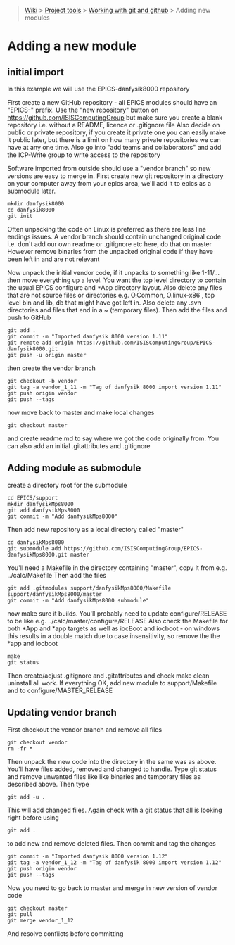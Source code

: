 > [Wiki](Home) > [Project tools](Project-tools) > [Working with git and github](Working-with-git-and-github) > Adding new modules

# Adding a new module

## initial import
In this example we will use the EPICS-danfysik8000 repository

First create a new GitHub repository - all EPICS modules should have an "EPICS-" prefix. Use the "new repository" button on https://github.com/ISISComputingGroup but make sure you create a blank repository i.e. without a README, licence or .gitignore file  Also decide on public or private repository, if you create it private one you can easily make it public later, but there is a limit on how many private repositories we can have at any one time. Also go into "add teams and collaborators" and add the ICP-Write group to write access to the repository

Software imported from outside should use a "vendor branch" so new versions are easy to merge in. First create new git repository in a directory on your computer away from your epics area, we'll add it to epics as a submodule later.

    mkdir danfysik8000
    cd danfysik8000
    git init

Often unpacking the code on Linux is preferred as there are less line endings issues. A vendor branch should contain unchanged original code i.e. don't add our own readme or .gitignore etc here, do that on master  However remove binaries from the unpacked original code if they have been left in and are not relevant
 
Now unpack the initial vendor code, if it unpacks to something like 1-11/... then move everything up a level. You want the top level directory to contain the usual EPICS configure and *App directory layout. Also delete any files that are not source files or directories e.g. O.Common, O.linux-x86 , top level bin and lib, db that might have got left in.  Also delete any .svn directories and files that end in a ~ (temporary files). Then add the files and push to GitHub
 
    git add .
    git commit -m "Imported danfysik 8000 version 1.11"
    git remote add origin https://github.com/ISISComputingGroup/EPICS-danfysik8000.git
    git push -u origin master

then create the vendor branch

    git checkout -b vendor
    git tag -a vendor_1_11 -m "Tag of danfysik 8000 import version 1.11"
    git push origin vendor
    git push --tags

now move back to master and make local changes

    git checkout master

and create readme.md to say where we got the code originally from. You can also add an initial .gitattributes and .gitignore

## Adding module as submodule

create a directory root for the submodule

    cd EPICS/support
    mkdir danfysikMps8000
    git add danfysikMps8000
    git commit -m "Add danfysikMps8000"

Then add new repository as a local directory called "master"

    cd danfysikMps8000
    git submodule add https://github.com/ISISComputingGroup/EPICS-danfysikMps8000.git master

You'll need a Makefile in the directory containing "master", copy it from e.g. ../calc/Makefile  Then add the files

    git add .gitmodules support/danfysikMps8000/Makefile support/danfysikMps8000/master
    git commit -m "Add danfysikMps8000 submodule"

now make sure it builds. You'll probably need to update   configure/RELEASE to be like e.g. ../calc/master/configure/RELEASE   Also check the Makefile for both *App and *app targets as well as iocBoot and iocboot - on windows this results in a double match due to case insensitivity, so remove the the *app and iocboot

    make
    git status

Then create/adjust .gitignore and .gitattributes  and check    make clean uninstall   all work. If everything OK, add new module to support/Makefile and to configure/MASTER_RELEASE

## Updating vendor branch

First checkout the vendor branch and remove all files

    git checkout vendor
    rm -fr *

Then unpack the new code into the directory in the same was as above. You'll have files added, removed and changed to handle. Type  git status  and remove unwanted files like like binaries and temporary files as described above. Then type  

    git add -u .

This will add changed files. Again check with a   git status  that all is looking right before using 

    git add .

to add new and remove deleted files. Then commit and tag the changes

    git commit -m "Imported danfysik 8000 version 1.12"
    git tag -a vendor_1_12 -m "Tag of danfysik 8000 import version 1.12"
    git push origin vendor
    git push --tags

Now you need to go back to master and merge in new version of vendor code

    git checkout master
    git pull
    git merge vendor_1_12

And resolve conflicts before committing



